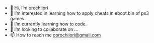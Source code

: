 - 👋 Hi, I’m orochiiori
- 👀 I’m interested in learning how to apply cheats in eboot.bin of ps3 games.
- 🌱 I’m currently learning how to code.
- 💞️ I’m looking to collaborate on ...
- 📫 How to reach me oorochiiori@gmail.com

<!---
oorochiiori/oorochiiori is a ✨ special ✨ repository because its `README.md` (this file) appears on your GitHub profile.
You can click the Preview link to take a look at your changes.
--->
